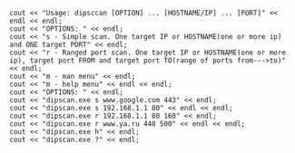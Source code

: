	cout << "Usage: dipsccan [OPTION] ... [HOSTNAME/IP] ... [PORT]" << endl << endl;
	cout << "OPTIONS: " << endl;
	cout << "s - Simple scan. One target IP or HOSTNAME(one or more ip) and ONE target PORT" << endl;
	cout << "r - Ranged port scan. One target IP or HOSTNAME(one or more ip), target port FROM and target port TO(range of ports from--->to)" << endl;
	cout << "m - man menu" << endl;
	cout << "m - help menu" << endl << endl;
	cout << "OPTIONS: " << endl;
	cout << "dipscan.exe s www.google.com 443" << endl;
	cout << "dipscan.exe s 192.168.1.1 80" << endl << endl;
	cout << "dipscan.exe r 192.168.1.1 80 160" << endl;
	cout << "dipscan.exe r www.ya.ru 440 500" << endl << endl;
	cout << "dipscan.exe h" << endl;
	cout << "dipscan.exe ?" << endl;
